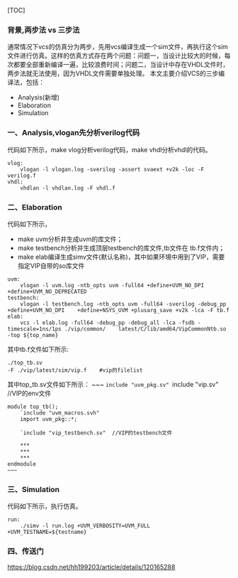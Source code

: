 [TOC]
### 背景,两步法 vs 三步法
通常情况下vcs的仿真分为两步，先用vcs编译生成一个sim文件，再执行这个sim文件进行仿真。这样的仿真方式存在两个问题：问题一，当设计比较大的时候，每次都要全部重新编译一遍，比较浪费时间；问题二，当设计中存在VHDL文件时，两步法就无法使用，因为VHDL文件需要单独处理。
本文主要介绍VCS的三步编译法，包括：
- Analysis(新增)
- Elaboration
- Simulation


### 一、Analysis,vlogan先分析verilog代码
代码如下所示，make vlog分析verilog代码，make vhdl分析vhdl的代码。
~~~
vlog:
	vlogan -l vlogan.log -sverilog -assert svaext +v2k -loc -F verilog.f
vhdl:
	vhdlan -l vhdlan.log -F vhdl.f	
~~~

### 二、Elaboration
代码如下所示，
- make uvm分析并生成uvm的库文件；
- make testbench分析并生成顶层testbench的库文件,tb文件在 tb.f文件内；
- make elab编译生成simv文件(默认名称)，其中如果环境中用到了VIP，需要指定VIP自带的so库文件
~~~
uvm:
	vlogan -l uvm.log -ntb_opts uvm -full64 +define+UVM_NO_DPI +define+UVM_NO_DEPRECATED
testbench:
	vlogan -l testbench.log -ntb_opts uvm -full64 -sverilog -debug_pp +define+UVM_NO_DPI 	+define+NSYS_UVM +plusarg_save +v2k -lca -F tb.f  
elab:
	vcs -l elab.log -full64 -debug_pp -debug_all -lca -fsdb -timescale=1ns/1ps ./vip/common/	latest/C/lib/amd64/VipCommonNtb.so -top ${top_name}
~~~

其中tb.f文件如下所示:
~~~
./top_tb.sv
-F ./vip/latest/sim/vip.f    #vip的filelist
~~~
其中top_tb.sv文件如下所示：
	~~~
	`include "uvm_pkg.sv"
	`include "vip.sv"     //VIP的env文件

	module top_tb();
	    `include "uvm_macros.svh"
	    import uvm_pkg::*;

	    `include "vip_testbench.sv"  //VIP的testbench文件

		***
		***
		***	
	endmodule
	~~~
### 三、Simulation
代码如下所示，执行仿真。
~~~
run:
	./simv -l run.log +UVM_VERBOSITY=UVM_FULL +UVM_TESTNAME=${testname}
~~~

### 四、传送门
https://blog.csdn.net/hh199203/article/details/120165288
